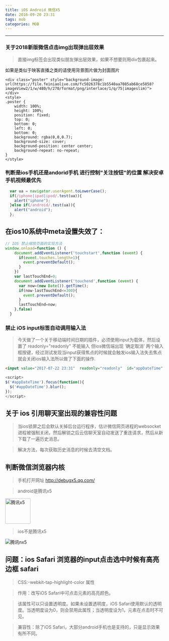```yaml
---
title: iOS Android 微信X5
date: 2016-09-20 23:31
tags: mob
categories: MOB
---
```

------

<!-- more -->

### 关于2018新版微信点击img出现弹出层效果

> 直接img标签会出现类似朋友弹出层效果，如果不想要则用div包裹起来。

如果是类似于映客直播之类的请使用背景图片做为封面图片
```
<div class="poster" style="background-image: url(https://file.feiniaolive.com/fc5026378c1b5540aa7085ab68ce5858?imageView2/1/w/480/h/270/format/png/interlace/1/q/75|imageslim)">
</div>
<style>
.poster {
    width: 100%;
    height: 100%;
    position: fixed;
    top: 0;
    bottom: 0;
    left: 0;
    bottom: 0;
    background: rgba(0,0,0.7);
    background-size: cover;
    background-position: center center;
    background-repeat: no-repeat;
}
</style>
```


### 判断是ios手机还是andorid手机 进行控制"关注按钮"的位置 解决安卓手机视频最优先

```javascript
  var ua = navigator.userAgent.toLowerCase();
  if(/iphone|ipad|ipod/.test(ua)){
    alert("iphone");
  }else if(/android/.test(ua)){
    alert("android");
  };
```

## 在ios10系统中meta设置失效了：
```javascript
// IOS 禁止缩放页面的实现方法
window.onload=function () {
    document.addEventListener('touchstart',function (event) {
      if(event.touches.length>1){
        event.preventDefault();
      }
    })
    var lastTouchEnd=0;
    document.addEventListener('touchend',function (event) {
      var now=(new Date()).getTime();
      if(now-lastTouchEnd<=300){
        event.preventDefault();
      }
      lastTouchEnd=now;
    },false)
  }
```

### 禁止 iOS input标签自动调用输入法

> 今天做了一个关于移动端时间日期的插件，必须使用input为载体，然后设置了 readonly="readonly" 不能输入 但ios微信端出现  ‘确定取消’ 两个输入框按键，经过测试发现当input获得焦点的时候就会触发ios输入法失去焦点就会关闭ios输入法所以做了下面的操作.

```html
<input value="2017-07-22 23:31"  readonly="readonly"  id="appDateTime"  type="text">
```

```javascript
<script>
$('#appDateTime').focus(function(){
  $('#appDateTime').blur();
});
</script>

```

## 关于 ios 引用聊天室出现的兼容性问题

> 当ios锁屏之后会默认关掉后台运行程序，估计微信网页进程的websocket进程被强制关闭，然后解锁之后云信聊天室自动发送了重连请求，然后从新下载了一遍历史消息。

> 解决方法，每次获取历史消息的时候去清空文档。


## 判断微信浏览器内核

> 手机打开网址 <http://debugx5.qq.com/>

> android是腾讯x5

<img src="/images/txX5.png" alt="腾讯x5"  height="80">

> ios不是腾讯x5

<img src="/images/txnX5.png" alt="腾讯nx5">

## 问题：ios Safari 浏览器的input点击选中时候有高亮边框 safari

> CSS:-webkit-tap-highlight-color 属性

> 作用：改写iOS Safari中可点击元素的高亮颜色。

> 该属性可以只设置透明度。如果未设置透明度，iOS Safari使用默认的透明度。当透明度设为0，则会禁用此属性；当透明度设为1，元素在点击时不可见。

> 兼容性：除了iOS Safari，大部分android手机也是支持的，只是显示效果有所不同。



